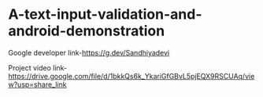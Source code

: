 # A-text-input-validation-and-android-demonstration


Google developer link-https://g.dev/Sandhiyadevi


Project video link-  https://drive.google.com/file/d/1bkkQs6k_YkariGfGBvL5pjEQX9RSCUAq/view?usp=share_link
